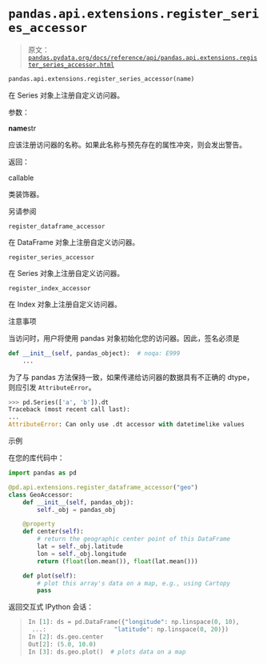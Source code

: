 # `pandas.api.extensions.register_series_accessor`

> 原文：[`pandas.pydata.org/docs/reference/api/pandas.api.extensions.register_series_accessor.html`](https://pandas.pydata.org/docs/reference/api/pandas.api.extensions.register_series_accessor.html)

```py
pandas.api.extensions.register_series_accessor(name)
```

在 Series 对象上注册自定义访问器。

参数：

**name**str

应该注册访问器的名称。如果此名称与预先存在的属性冲突，则会发出警告。

返回：

callable

类装饰器。

另请参阅

`register_dataframe_accessor`

在 DataFrame 对象上注册自定义访问器。

`register_series_accessor`

在 Series 对象上注册自定义访问器。

`register_index_accessor`

在 Index 对象上注册自定义访问器。

注意事项

当访问时，用户将使用 pandas 对象初始化您的访问器。因此，签名必须是

```py
def __init__(self, pandas_object):  # noqa: E999
    ... 
```

为了与 pandas 方法保持一致，如果传递给访问器的数据具有不正确的 dtype，则应引发 `AttributeError`。

```py
>>> pd.Series(['a', 'b']).dt
Traceback (most recent call last):
...
AttributeError: Can only use .dt accessor with datetimelike values 
```

示例

在您的库代码中：

```py
import pandas as pd

@pd.api.extensions.register_dataframe_accessor("geo")
class GeoAccessor:
    def __init__(self, pandas_obj):
        self._obj = pandas_obj

    @property
    def center(self):
        # return the geographic center point of this DataFrame
        lat = self._obj.latitude
        lon = self._obj.longitude
        return (float(lon.mean()), float(lat.mean()))

    def plot(self):
        # plot this array's data on a map, e.g., using Cartopy
        pass 
```

返回交互式 IPython 会话：

> ```py
> In [1]: ds = pd.DataFrame({"longitude": np.linspace(0, 10),
>  ...:                   "latitude": np.linspace(0, 20)})
> In [2]: ds.geo.center
> Out[2]: (5.0, 10.0)
> In [3]: ds.geo.plot()  # plots data on a map 
> ```
